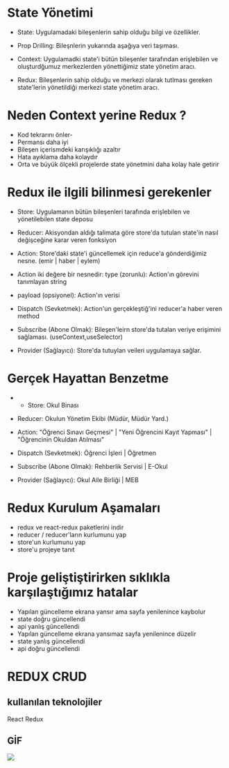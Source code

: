 # State Yönetimi

- State: Uygulamadaki bileşenlerin sahip olduğu bilgi ve özellikler.

- Prop Drilling: Bileşnlerin yukarında aşağıya veri taşıması.

- Context: Uygulamadki state'i bütün bileşenler tarafından erişlebilen ve oluşturdğumuz merkezlerden yönettiğimiz state yönetim aracı.

- Redux: Bileşenlerin sahip olduğu ve merkezi olarak tutlması gereken state'lerin yönetildiği merkezi state yönetim aracı.

# Neden Context yerine Redux ?

- Kod tekrarını önler-
- Permansı daha iyi
- Bileşen içerismdeki karışıklığı azaltır
- Hata ayıklama daha kolaydır
- Orta ve büyük ölçekli projelerde state yönetmini daha kolay hale getirir

# Redux ile ilgili bilinmesi gerekenler

- Store: Uygulamanın bütün bileşenleri tarafında erişlebilen ve yönetilebilen state deposu

- Reducer: Akisyondan aldığı talimata göre store'da tutulan state'in nasıl değişceğine karar veren fonksiyon

- Action: Store'daki state'i güncellemek için reduce'a gönderdiğimiz nesne. (emir | haber | eylem)

- Action iki değere bir nesnedir:
  type (zorunlu): Action'ın görevini tanımlayan string
- payload (opsiyonel): Action'ın verisi
- Dispatch (Sevketmek): Action'un gerçekleştiğ'ini reducer'a haber veren method

- Subscribe (Abone Olmak): Bileşen'leirn store'da tutalan veriye erişimini sağlaması. (useContext,useSelector)

- Provider (Sağlayıcı): Store'da tutuylan veileri uygulamaya sağlar.

# Gerçek Hayattan Benzetme

- - Store: Okul Binası

- Reducer: Okulun Yönetim Ekibi (Müdür, Müdür Yard.)

- Action: "Öğrenci Sınavı Geçmesi" | "Yeni Öğrencini Kayıt Yapması" | "Öğrencinin Okuldan Atılması"

- Dispatch (Sevketmek): Öğrenci İşleri | Öğretmen

- Subscribe (Abone Olmak): Rehberlik Servisi | E-Okul

- Provider (Sağlayıcı): Okul Aile Birliği | MEB

# Redux Kurulum Aşamaları

- redux ve react-redux paketlerini indir
- reducer / reducer'ların kurlumunu yap
- store'un kurlumunu yap
- store'u projeye tanıt

# Proje geliştiştirirken sıklıkla karşılaştığımız hatalar

- Yapılan güncelleme ekrana yansır ama sayfa yenilenince kaybolur
- state doğru güncellendi
- api yanlış güncellendi
- Yapılan güncelleme ekrana yansımaz sayfa yenilenince düzelir
- state yanlış güncellendi
- api doğru güncellendi

# REDUX CRUD

<h2>kullanılan teknolojiler</h2>

React Redux

<h2>GİF</h2>

![](redux-crud.gif)
